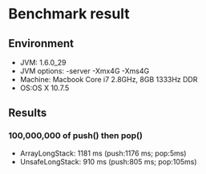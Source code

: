 # Benchmark result

## Environment
* JVM: 1.6.0_29
* JVM options: -server -Xmx4G -Xms4G
* Machine: Macbook Core i7 2.8GHz, 8GB 1333Hz DDR
* OS:OS X 10.7.5

## Results ##

### 100,000,000 of push() then pop() ###

* ArrayLongStack: 1181 ms (push:1176 ms; pop:5ms)
* UnsafeLongStack: 910 ms (push:805 ms; pop:105ms)
